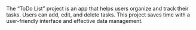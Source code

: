 The “ToDo List” project is an app that helps users organize and track their tasks. 
Users can add, edit, and delete tasks. 
This project saves time with a user-friendly interface and effective data management. 
